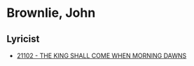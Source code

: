 # Brownlie, John

## Lyricist

- [21102 - THE KING SHALL COME WHEN MORNING DAWNS](/hymns/21102.md)


